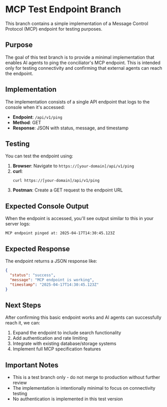 # MCP Test Endpoint Branch

This branch contains a simple implementation of a Message Control Protocol (MCP) endpoint for testing purposes.

## Purpose

The goal of this test branch is to provide a minimal implementation that enables AI agents to ping the conciliator's MCP endpoint. This is intended only for testing connectivity and confirming that external agents can reach the endpoint.

## Implementation

The implementation consists of a single API endpoint that logs to the console when it's accessed:

- **Endpoint**: `/api/v1/ping`
- **Method**: GET
- **Response**: JSON with status, message, and timestamp

## Testing

You can test the endpoint using:

1. **Browser**: Navigate to `https://[your-domain]/api/v1/ping`
2. **curl**:
   ```
   curl https://[your-domain]/api/v1/ping
   ```
3. **Postman**: Create a GET request to the endpoint URL

## Expected Console Output

When the endpoint is accessed, you'll see output similar to this in your server logs:

```
MCP endpoint pinged at: 2025-04-17T14:30:45.123Z
```

## Expected Response

The endpoint returns a JSON response like:

```json
{
  "status": "success",
  "message": "MCP endpoint is working",
  "timestamp": "2025-04-17T14:30:45.123Z"
}
```

## Next Steps

After confirming this basic endpoint works and AI agents can successfully reach it, we can:

1. Expand the endpoint to include search functionality
2. Add authentication and rate limiting
3. Integrate with existing database/storage systems
4. Implement full MCP specification features

## Important Notes

- This is a test branch only - do not merge to production without further review
- The implementation is intentionally minimal to focus on connectivity testing
- No authentication is implemented in this test version